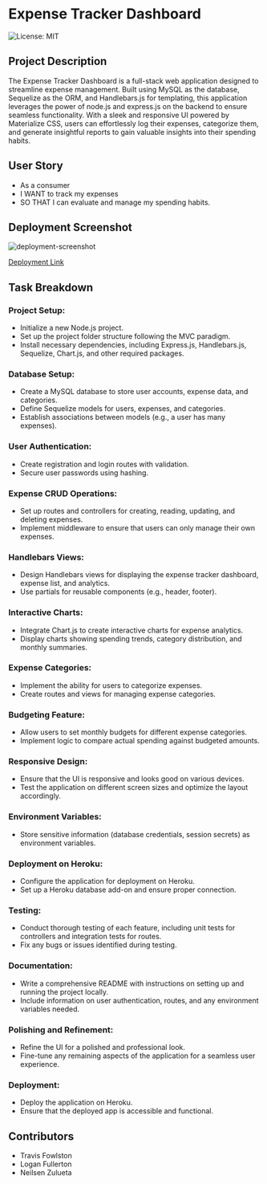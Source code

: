 # Expense Tracker Dashboard

![License: MIT](https://img.shields.io/badge/License-MIT-yellow.svg)

## Project Description

The Expense Tracker Dashboard is a full-stack web application designed to streamline expense management. Built using MySQL as the database, Sequelize as the ORM, and Handlebars.js for templating, this application leverages the power of node.js and express.js on the backend to ensure seamless functionality. With a sleek and responsive UI powered by Materialize CSS, users can effortlessly log their expenses, categorize them, and generate insightful reports to gain valuable insights into their spending habits.

## User Story

- As a consumer
- I WANT to track my expenses
- SO THAT I can evaluate and manage my spending habits.

## Deployment Screenshot

![deployment-screenshot](./public/images/deployment-screenshot.JPG)

[Deployment Link](https://tracker-of-expenses-5d12b9bcba5b.herokuapp.com/)

## Task Breakdown

### Project Setup:

- Initialize a new Node.js project.
- Set up the project folder structure following the MVC paradigm.
- Install necessary dependencies, including Express.js, Handlebars.js, Sequelize, Chart.js, and other required packages.

### Database Setup:

- Create a MySQL database to store user accounts, expense data, and categories.
- Define Sequelize models for users, expenses, and categories.
- Establish associations between models (e.g., a user has many expenses).

### User Authentication:

- Create registration and login routes with validation.
- Secure user passwords using hashing.

### Expense CRUD Operations:

- Set up routes and controllers for creating, reading, updating, and deleting expenses.
- Implement middleware to ensure that users can only manage their own expenses.

### Handlebars Views:

- Design Handlebars views for displaying the expense tracker dashboard, expense list, and analytics.
- Use partials for reusable components (e.g., header, footer).

### Interactive Charts:

- Integrate Chart.js to create interactive charts for expense analytics.
- Display charts showing spending trends, category distribution, and monthly summaries.

### Expense Categories:

- Implement the ability for users to categorize expenses.
- Create routes and views for managing expense categories.

### Budgeting Feature:

- Allow users to set monthly budgets for different expense categories.
- Implement logic to compare actual spending against budgeted amounts.

### Responsive Design:

- Ensure that the UI is responsive and looks good on various devices.
- Test the application on different screen sizes and optimize the layout accordingly.

### Environment Variables:

- Store sensitive information (database credentials, session secrets) as environment variables.

### Deployment on Heroku:

- Configure the application for deployment on Heroku.
- Set up a Heroku database add-on and ensure proper connection.

### Testing:

- Conduct thorough testing of each feature, including unit tests for controllers and integration tests for routes.
- Fix any bugs or issues identified during testing.

### Documentation:

- Write a comprehensive README with instructions on setting up and running the project locally.
- Include information on user authentication, routes, and any environment variables needed.

### Polishing and Refinement:

- Refine the UI for a polished and professional look.
- Fine-tune any remaining aspects of the application for a seamless user experience.

### Deployment:

- Deploy the application on Heroku.
- Ensure that the deployed app is accessible and functional.

## Contributors

- Travis Fowlston
- Logan Fullerton
- Neilsen Zulueta
